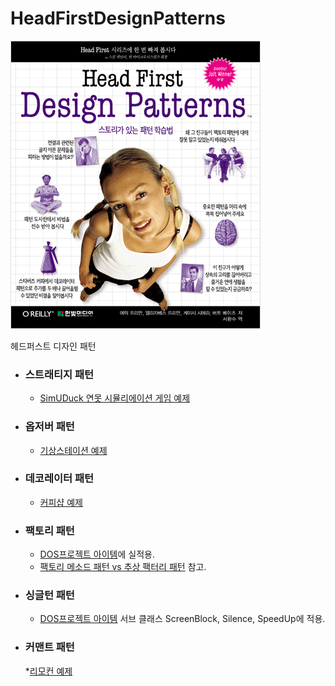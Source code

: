 # HeadFirstDesignPatterns

![headFirstDesignPatterns](headFirstDesignPatterns.jpg)

헤드퍼스트 디자인 패턴

* ### 스트래티지 패턴
  - [SimUDuck 연못 시뮬리에이션 게임 예제](https://github.com/KDJ0899/HeadFirstDesignPatterns/tree/master/src/strategy_pattern/simuduck)

* ### 옵저버 패턴
  * [기상스테이션 예제](https://github.com/KDJ0899/HeadFirstDesignPatterns/tree/master/src/observer_pattern)

* ### 데코레이터 패턴
  * [커피샵 예제](https://github.com/KDJ0899/HeadFirstDesignPatterns/tree/master/src/decorater_pattern)

* ### 팩토리 패턴
  * [DOS프로젝트 아이템](https://github.com/KDJ0899/Project_DOS/tree/master/src/com/dos/item)에 실적용. 
  * [팩토리 메소드 패턴 vs 추상 팩터리 패턴](https://beomseok95.tistory.com/246) 참고.

* ### 싱글턴 패턴
  * [DOS프로젝트 아이템](https://github.com/KDJ0899/Project_DOS/tree/master/src/com/dos/item) 서브 클래스 ScreenBlock, Silence, SpeedUp에 적용.
  
* ### 커맨트 패턴
  *[리모컨 예제](https://github.com/KDJ0899/HeadFirstDesignPatterns/tree/master/src/command_pattern)
